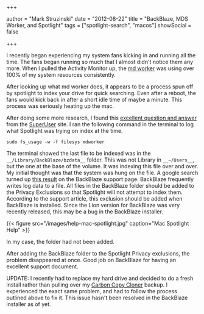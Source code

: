 +++

author = "Mark Struzinski"
date = "2012-08-22"
title = "BackBlaze, MDS Worker, and Spotlight"
tags = ["spotlight-search", "macos"]
showSocial = false

+++

I recently began experiencing my system fans kicking in and running all the time.
The fans began running so much that I almost didn't notice them any more.
When I pulled the Activity Monitor up, the [md worker][mdworker] was using over
100% of my system resources consistently.

After looking up what md worker does, it appears to be a process spun off by
spotlight to index your drive for quick searching. Even after a reboot, the
fans would kick back in after a short idle time of maybe a minute.
This process was seriously heating up the mac.

<!--more-->

After doing some more research, I found this [excellent question and answer][superuserqa]
from the [SuperUser][SuperUser] site. I ran the following command in
the terminal to log what Spotlight was trying on index at the time.

`sudo fs_usage -w -f filesys mdworker`

The terminal showed the last file to be indexed was in the `__/Library/BackBlaze/bzdata__`
folder. This was not Library in `__~/Users__`, but the one at the base of the
volume. It was indexing this file over and over. My initial thought was that
the system was hung on the file. A google search turned up [this result][google_backblaze]
on the BackBlaze support page. BackBlaze frequently writes log data to a file.
All files in the BackBlaze folder should be added to the Privacy Exclusions so
that Spotlight will not attempt to index them. According to the support article,
this exclusion should be added when BackBlaze is installed. Since the Lion version
for BackBlaze was very recently released, this may be a bug in the BackBlaze installer.

{{< figure src="/images/help-mac-spotlight.jpg" caption="Mac Spotlight Help" >}}

In my case, the folder had not been added.

After adding the BackBlaze folder to the Spotlight Privacy exclusions, the
problem disappeared at once. Good job on BackBlaze for having an excellent support document.

UPDATE: I recently had to replace my hard drive and decided to do a fresh
install rather than pulling over my [Carbon Copy Cloner][ccc] backup. I
experienced the exact same problem, and had to follow the process outlined above
to fix it. This issue hasn't been resolved in the BackBlaze installer as of yet.

[mdworker]:http://osxdaily.com/2009/09/14/mdworker-what-is-mdworker/
[superuserqa]:http://superuser.com/questions/46195/why-does-mds-run-wild-in-mac-os-x-10-6
[superuser]:http://superuser.com/
[google_backblaze]:http://www.backblaze.com/help-mac.html#filevault
[ccc]:http://www.bombich.com

